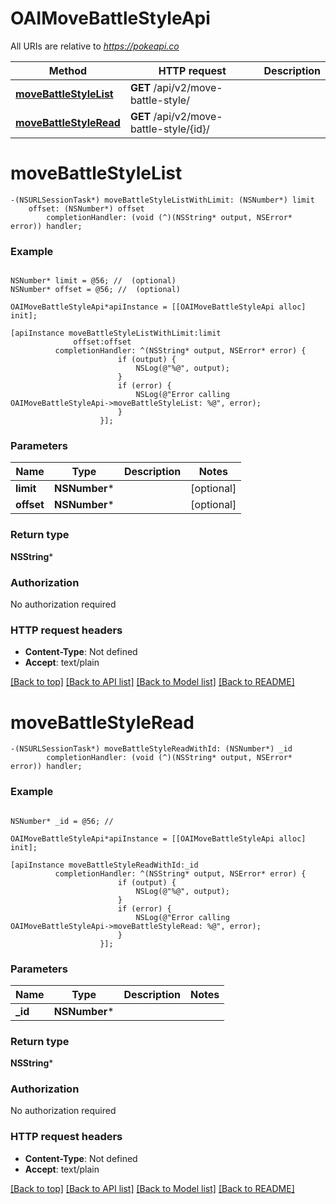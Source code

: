 # OAIMoveBattleStyleApi

All URIs are relative to *https://pokeapi.co*

Method | HTTP request | Description
------------- | ------------- | -------------
[**moveBattleStyleList**](OAIMoveBattleStyleApi.md#movebattlestylelist) | **GET** /api/v2/move-battle-style/ | 
[**moveBattleStyleRead**](OAIMoveBattleStyleApi.md#movebattlestyleread) | **GET** /api/v2/move-battle-style/{id}/ | 


# **moveBattleStyleList**
```objc
-(NSURLSessionTask*) moveBattleStyleListWithLimit: (NSNumber*) limit
    offset: (NSNumber*) offset
        completionHandler: (void (^)(NSString* output, NSError* error)) handler;
```



### Example
```objc

NSNumber* limit = @56; //  (optional)
NSNumber* offset = @56; //  (optional)

OAIMoveBattleStyleApi*apiInstance = [[OAIMoveBattleStyleApi alloc] init];

[apiInstance moveBattleStyleListWithLimit:limit
              offset:offset
          completionHandler: ^(NSString* output, NSError* error) {
                        if (output) {
                            NSLog(@"%@", output);
                        }
                        if (error) {
                            NSLog(@"Error calling OAIMoveBattleStyleApi->moveBattleStyleList: %@", error);
                        }
                    }];
```

### Parameters

Name | Type | Description  | Notes
------------- | ------------- | ------------- | -------------
 **limit** | **NSNumber***|  | [optional] 
 **offset** | **NSNumber***|  | [optional] 

### Return type

**NSString***

### Authorization

No authorization required

### HTTP request headers

 - **Content-Type**: Not defined
 - **Accept**: text/plain

[[Back to top]](#) [[Back to API list]](../README.md#documentation-for-api-endpoints) [[Back to Model list]](../README.md#documentation-for-models) [[Back to README]](../README.md)

# **moveBattleStyleRead**
```objc
-(NSURLSessionTask*) moveBattleStyleReadWithId: (NSNumber*) _id
        completionHandler: (void (^)(NSString* output, NSError* error)) handler;
```



### Example
```objc

NSNumber* _id = @56; // 

OAIMoveBattleStyleApi*apiInstance = [[OAIMoveBattleStyleApi alloc] init];

[apiInstance moveBattleStyleReadWithId:_id
          completionHandler: ^(NSString* output, NSError* error) {
                        if (output) {
                            NSLog(@"%@", output);
                        }
                        if (error) {
                            NSLog(@"Error calling OAIMoveBattleStyleApi->moveBattleStyleRead: %@", error);
                        }
                    }];
```

### Parameters

Name | Type | Description  | Notes
------------- | ------------- | ------------- | -------------
 **_id** | **NSNumber***|  | 

### Return type

**NSString***

### Authorization

No authorization required

### HTTP request headers

 - **Content-Type**: Not defined
 - **Accept**: text/plain

[[Back to top]](#) [[Back to API list]](../README.md#documentation-for-api-endpoints) [[Back to Model list]](../README.md#documentation-for-models) [[Back to README]](../README.md)

